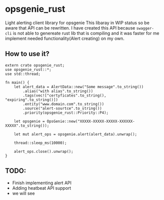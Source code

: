 # opsgenie_rust

Light alerting client library for opsgenie 
This libaray in WIP status so be aware that API can be rewritten. I have created this API because `swagger-cli` is not able to genereate rust lib that is compiling and it was faster for me implement needed functionality(Alert creating) on my own.

## How to use it?
```
extern crate opsgenie_rust;
use opsgenie_rust::*;
use std::thread;

fn main() {
    let alert_data = AlertData::new("Some message".to_string())
        .alias("with alias".to_string())
        .tags(vec!["certyficates".to_string(), "expiring".to_string()])
        .entity("www.domain.com".to_string())
        .source("alert-sourtce".to_string())
        .priority(opsgenie_rust::Priority::P4);
    
    let opsgenie = OpsGenie::new("XXXXX-XXXXX-XXXXX-XXXXXX-XXXXX".to_string());

    let mut alert_ops = opsgenie.alert(alert_data).unwrap();

    thread::sleep_ms(10000);

    alert_ops.close().unwrap();
}

```


## TODO:
 - Finish implementing alert API
 - Adding heatbeat API support
 - we will see
 